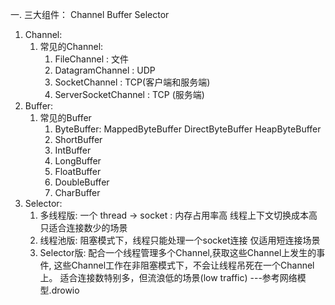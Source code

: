 一. 三大组件： Channel Buffer Selector
1. Channel:
    1. 常见的Channel:
       1) FileChannel : 文件
       2) DatagramChannel : UDP
       3) SocketChannel : TCP(客户端和服务端)
       4) ServerSocketChannel : TCP (服务端)
2. Buffer:
    1. 常见的Buffer
       1) ByteBuffer:
            MappedByteBuffer
            DirectByteBuffer
            HeapByteBuffer
       2) ShortBuffer
       3) IntBuffer
       4) LongBuffer
       5) FloatBuffer
       6) DoubleBuffer
       7) CharBuffer
3. Selector:
      1. 多线程版: 一个 thread -> socket : 内存占用率高 线程上下文切换成本高 只适合连接数少的场景
      2. 线程池版: 阻塞模式下，线程只能处理一个socket连接 仅适用短连接场景
      3. Selector版: 配合一个线程管理多个Channel,获取这些Channel上发生的事件, 这些Channel工作在非阻塞模式下，不会让线程吊死在一个Channel上。
                     适合连接数特别多，但流浪低的场景(low traffic)
      ---参考网络模型.drowio
